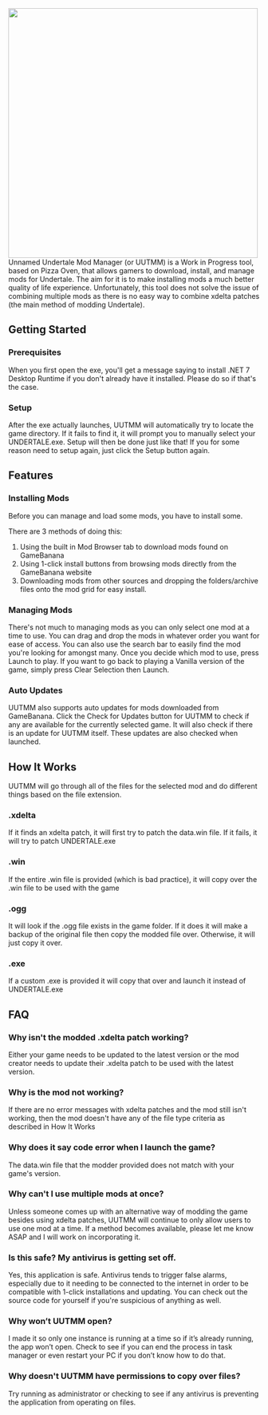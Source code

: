 <img src="https://media.discordapp.net/attachments/796396777090711635/1088971726676828300/PizzaOvenPreview.png?width=1074&height=604" width="500">
Unnamed Undertale Mod Manager (or UUTMM) is a Work in Progress tool, based on Pizza Oven, that allows gamers to download, install, and manage mods for Undertale. The aim for it is to make installing mods a much better quality of life experience. Unfortunately, this tool does not solve the issue of combining multiple mods as there is no easy way to combine xdelta patches (the main method of modding Undertale).

## Getting Started
### Prerequisites
When you first open the exe, you'll get a message saying to install .NET 7 Desktop Runtime if you don't already have it installed. Please do so if that's the case.

### Setup
After the exe actually launches, UUTMM will automatically try to locate the game directory. If it fails to find it, it will prompt you to manually select your UNDERTALE.exe. Setup will then be done just like that! If you for some reason need to setup again, just click the Setup button again.

## Features
### Installing Mods
Before you can manage and load some mods, you have to install some.

There are 3 methods of doing this:
1. Using the built in Mod Browser tab to download mods found on GameBanana
2. Using 1-click install buttons from browsing mods directly from the GameBanana website
3. Downloading mods from other sources and dropping the folders/archive files onto the mod grid for easy install.

### Managing Mods
There's not much to managing mods as you can only select one mod at a time to use. You can drag and drop the mods in whatever order you want for ease of access. You can also use the search bar to easily find the mod you're looking for amongst many. Once you decide which mod to use, press Launch to play. If you want to go back to playing a Vanilla version of the game, simply press Clear Selection then Launch.

### Auto Updates
UUTMM also supports auto updates for mods downloaded from GameBanana. Click the Check for Updates button for UUTMM to check if any are available for the currently selected game. It will also check if there is an update for UUTMM itself. These updates are also checked when launched.

## How It Works
UUTMM will go through all of the files for the selected mod and do different things based on the file extension. 

### .xdelta
If it finds an xdelta patch, it will first try to patch the data.win file. If it fails, it will try to patch UNDERTALE.exe

### .win
If the entire .win file is provided (which is bad practice), it will copy over the .win file to be used with the game

### .ogg
It will look if the .ogg file exists in the game folder. If it does it will make a backup of the original file then copy the modded file over. Otherwise, it will just copy it over.

### .exe
If a custom .exe is provided it will copy that over and launch it instead of UNDERTALE.exe

## FAQ
### Why isn't the modded .xdelta patch working?
Either your game needs to be updated to the latest version or the mod creator needs to update their .xdelta patch to be used with the latest version.

### Why is the mod not working?
If there are no error messages with xdelta patches and the mod still isn't working, then the mod doesn't have any of the file type criteria as described in How It Works

### Why does it say code error when I launch the game?
The data.win file that the modder provided does not match with your game's version.

### Why can't I use multiple mods at once?
Unless someone comes up with an alternative way of modding the game besides using xdelta patches, UUTMM will continue to only allow users to use one mod at a time. If a method becomes available, please let me know ASAP and I will work on incorporating it.

### Is this safe? My antivirus is getting set off.
Yes, this application is safe. Antivirus tends to trigger false alarms, especially due to it needing to be connected to the internet in order to be compatible with 1-click installations and updating. You can check out the source code for yourself if you're suspicious of anything as well.

### Why won’t UUTMM open?
I made it so only one instance is running at a time so if it’s already running, the app won’t open. Check to see if you can end the process in task manager or even restart your PC if you don’t know how to do that. 

### Why doesn't UUTMM have permissions to copy over files?
Try running as administrator or checking to see if any antivirus is preventing the application from operating on files.
